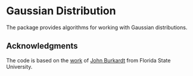 # Gaussian Distribution

The package provides algorithms for working with Gaussian distributions.

## Acknowledgments

The code is based on the
[work](http://people.sc.fsu.edu/~jburkardt/c_src/prob/prob.html) of
[John Burkardt](http://people.sc.fsu.edu/~jburkardt/i.html) from Florida State
University.
